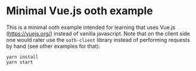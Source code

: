 # Minimal Vue.js ooth example

This is a minimal ooth example intended for learning that uses Vue.js (https://vuejs.org/) instead of vanilla javascript. Note that on the client side one would rater use the `ooth-client` library instead of performing requests by hand (see other examples for that).

```
yarn install
yarn start
```